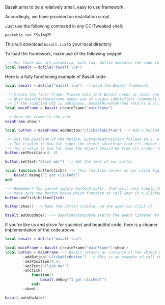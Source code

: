 Basalt aims to be a relatively small, easy to use framework. 

Accordingly, we have provided an installation script.


Just use the following command in any CC:Tweaked shell:

`pastebin run ESs1mg7P`

This will download `basalt.lua` to your local directory

To load the framework, make use of the following snippet
````lua
--> For those who are unfamiliar with lua, dofile executes the code in the referenced file
local basalt = dofile("basalt.lua")
````



Here is a fully functioning example of Basalt code

````lua
local basalt = dofile("basalt.lua") --> Load the Basalt framework

--> Create the first frame. Please note that Basalt needs at least one active "non-parent" frame to properly supply events
--> When Basalt#createFrame makes use of unique identifiers (commonly referred to as UIDs), meaning that the supplied value must be UNIQUE
--> If the supplied UID is ambiguous, Basalt#createFrame returns a nil value
local mainFrame = basalt.createFrame("mainFrame")

--> Show the frame to the user
mainFrame:show()

local button = mainFrame:addButton("clickableButton") --> Add a button to the mainFrame (With a unique identifier)

--> Set the position of the button, Button#setPosition follows an x, y pattern. 
--> The x value is how far right the object should be from its anchor (negative values from an anchor will travel left)
--> The y value is how far down the object should be from its anchor (negative values from an anchor will travel up)
button:setPosition(4, 4)

button:setText("Click me!") --> Set the text of our button

local function buttonClick() --> This function serves as our click logic 
    basalt.debug("I got clicked!")
end

--> Remember! You cannot supply buttonClick(), that will only supply the result of the function
--> Make sure the button knows which function to call when it's clicked
button:onClick(buttonClick)

button:show() --> Make the button visible, so the user can click it

basalt.autoUpdate() --> Basalt#autoUpdate starts the event listener to detect user input
````
If you're like us and strive for succinct and beautiful code, here is a cleaner implementation of the code above:
````lua
local basalt = dofile("basalt.lua")

local mainFrame = basalt.createFrame("mainFrame"):show()
local button = mainFrame --> Basalt returns an instance of the object on most methods, to make use of "call-chaining"
        :addButton("clickableButton") --> This is an example of call chaining
        :setPosition(4,4) 
        :setText("Click me!")
        :onClick(
            function() 
                basalt.debug("I got clicked!") 
            end)
        :show()

basalt.autoUpdate()
````
